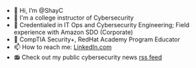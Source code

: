 - 👋 Hi, I’m @ShayC
- 👀 I'm a college instructor of Cybersecurity
- 🌱 Credentialed in IT Ops and Cybersecurity Engineering; Field experience with Amazon SDO (Corporate)
- 💞️ CompTIA Security+, RedHat Academy Program Educator
- 📫 How to reach me: [LinkedIn.com](https://www.linkedin.com/in/shaycrane/)
- :radio: Check out my public cybersecurity news [rss feed](www.shaycrane.com)

<!---
ShayCrane/ShayCrane is a ✨ special ✨ repository because its `README.md` (this file) appears on your GitHub profile.
You can click the Preview link to take a look at your changes.
--->
